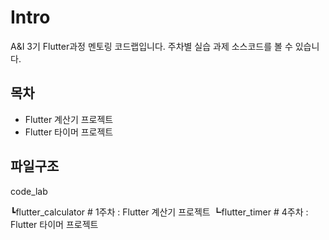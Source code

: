 # Intro

A&I 3기 Flutter과정 멘토링 코드랩입니다.
주차별 실습 과제 소스코드를 볼 수 있습니다.

## 목차
- Flutter 계산기 프로젝트
- Flutter 타이머 프로젝트
## 파일구조

code_lab

┗flutter_calculator # 1주차 : Flutter 계산기 프로젝트
┗flutter_timer # 4주차 : Flutter 타이머 프로젝트
